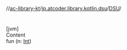 //[ac-library-kt](../../index.md)/[jp.atcoder.library.kotlin.dsu](../index.md)/[DSU](index.md)/[<init>](-init-.md)



# <init>  
[jvm]  
Content  
fun [<init>](-init-.md)(n: [Int](https://kotlinlang.org/api/latest/jvm/stdlib/kotlin/-int/index.html))  




